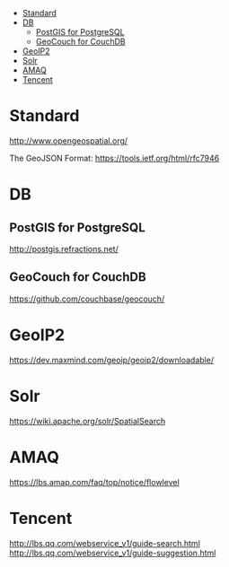 
<!-- TOC -->

- [Standard](#standard)
- [DB](#db)
    - [PostGIS for PostgreSQL](#postgis-for-postgresql)
    - [GeoCouch for CouchDB](#geocouch-for-couchdb)
- [GeoIP2](#geoip2)
- [Solr](#solr)
- [AMAQ](#amaq)
- [Tencent](#tencent)

<!-- /TOC -->

# Standard
http://www.opengeospatial.org/

The GeoJSON Format: https://tools.ietf.org/html/rfc7946

# DB
## PostGIS for PostgreSQL
http://postgis.refractions.net/

## GeoCouch for CouchDB
https://github.com/couchbase/geocouch/

# GeoIP2
https://dev.maxmind.com/geoip/geoip2/downloadable/

# Solr
https://wiki.apache.org/solr/SpatialSearch

# AMAQ
https://lbs.amap.com/faq/top/notice/flowlevel

# Tencent
http://lbs.qq.com/webservice_v1/guide-search.html  
http://lbs.qq.com/webservice_v1/guide-suggestion.html